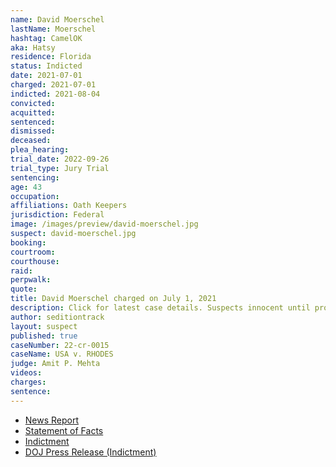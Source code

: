 ```yaml
---
name: David Moerschel
lastName: Moerschel
hashtag: CamelOK
aka: Hatsy
residence: Florida
status: Indicted
date: 2021-07-01
charged: 2021-07-01
indicted: 2021-08-04
convicted:
acquitted:
sentenced:
dismissed:
deceased:
plea_hearing:
trial_date: 2022-09-26
trial_type: Jury Trial
sentencing:
age: 43
occupation:
affiliations: Oath Keepers
jurisdiction: Federal
image: /images/preview/david-moerschel.jpg
suspect: david-moerschel.jpg
booking:
courtroom:
courthouse:
raid:
perpwalk:
quote:
title: David Moerschel charged on July 1, 2021
description: Click for latest case details. Suspects innocent until proven guilty.
author: seditiontrack
layout: suspect
published: true
caseNumber: 22-cr-0015
caseName: USA v. RHODES
judge: Amit P. Mehta
videos:
charges:
sentence:
---
```

- [News Report](https://www.washingtonpost.com/local/legal-issues/oathkeeper-arrested-david-moerschel/2021/07/02/0f54d5aa-db5d-11eb-9bbb-37c30dcf9363_story.html)
- [Statement of Facts](https://www.justice.gov/usao-dc/case-multi-defendant/file/1408901/download)
- [Indictment](https://www.justice.gov/usao-dc/case-multi-defendant/file/1514906/download)
- [DOJ Press Release (Indictment)](https://www.justice.gov/usao-dc/pr/fifth-superseding-indictment-unsealed-oath-keeper-conspiracy-case-related-jan-6-capitol)
